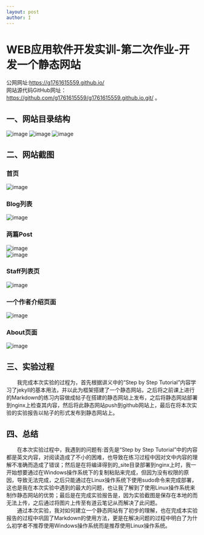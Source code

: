 ```yaml
---
layout: post
author: I
---
```

# WEB应用软件开发实训-第二次作业-开发一个静态网站    
公网网址:https://g1761615559.github.io/      
网站源代码GitHub网址：https://github.com/g1761615559/g1761615559.github.io.git/ 。

## 一、网站目录结构   
![image](https://note.youdao.com/yws/api/personal/file/WEB1731477b59d48033c8d2463b775b3908?method=download&shareKey=edd61222882155702ea231a6ce75d6b6)
![image](https://note.youdao.com/yws/api/personal/file/WEB34b179c2b3920b2b3fd000d2e0b3c9ed?method=download&shareKey=6484a82c11126050dcb5cc62cf7c76da)
![image](https://note.youdao.com/yws/api/personal/file/WEB58f871031368c553422a072d664a45cd?method=download&shareKey=bfa48a22717b23cbfd0a2a74e007aa09)
## 二、网站截图     
### 首页   
![image](https://note.youdao.com/yws/api/personal/file/WEBe8cf45e54ade683823d8387e14e94acb?method=download&shareKey=09a4f046d0c829f16e4f2700dcbfa33f)   
### Blog列表   
![image](https://note.youdao.com/yws/api/personal/file/WEBe037082d0fa5166daa1a9b22b4db0758?method=download&shareKey=428895cf9e94315cb6da279a1276a995)     
### 两篇Post   
![image](https://note.youdao.com/yws/api/personal/file/WEB9085f8f9d6adb10a376785ef01746a50?method=download&shareKey=164e69644223edf00e1d58ca5a3a764e)   
![image](https://note.youdao.com/yws/api/personal/file/WEBd0946dd0d43912d1635acff092d4b231?method=download&shareKey=a6008e9f5db61651b018aecd4c54cd50)    
### Staff列表页   
![image](https://note.youdao.com/yws/api/personal/file/WEB56ba9e1b044214d889e9f77171c49739?method=download&shareKey=4d6e3250ccc6205848c201bfb5df0399)      
### 一个作者介绍页面    
![image](https://note.youdao.com/yws/api/personal/file/WEB3a37865b91abec89405a6fe5fe2931b7?method=download&shareKey=d83271d3d4241bca9a8e931cd09bb9ef)   
### About页面   
![image](https://note.youdao.com/yws/api/personal/file/WEB85c48437ade57f3bcdbf367b3dfb7edd?method=download&shareKey=0d1e3ef3ab3a1ef0d49c8b0f332dd904)   
## 三、实验过程   
　　我完成本次实验的过程为，首先根据讲义中的“Step by Step Tutorial”内容学习了jekyll的基本用法，并以此为框架搭建了一个静态网站，之后将之前课上进行的Markdown的练习内容做成帖子在搭建的静态网站上发布，之后将静态网站部署到nginx上检查其内容，然后将此静态网站push到github网站上，最后在将本次实验的实验报告以帖子的形式发布到静态网站上。
## 四、总结   
　　在本次实验过程中，我遇到的问题有:首先是“Step by Step Tutorial”中的内容都是英文内容，对阅读造成了不小的困难，也导致在练习过程中因对文中内容的理解不准确而造成了错误；然后是在将编译得到的_site目录部署到nginx上时，我一开始想要通过在Windows操作系统下的复制粘贴来完成，但因为没有权限的原因，导致无法完成，之后只能通过在Linux操作系统下使用sudo命令来完成部署，这也是我在本次实验中遇到的最大的问题，也让我了解到了使用Linux操作系统来制作静态网站的优势；最后是在完成实验报告是，因为实验截图是保存在本地的而无法上传，之后通过将图片上传至有道云笔记从而解决了此问题。   
　　通过本次实验，我对如何建立一个静态网站有了初步的理解，也在完成本实验报告的过程中巩固了Markdown的使用方法，更是在解决问题的过程中明白了为什么初学者不推荐使用Windows操作系统而是推荐使用Linux操作系统。


    
